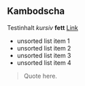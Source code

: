 ## Kambodscha

Testinhalt *kursiv* **fett** [Link](http://alexanderkehr.de)
- unsorted list item 1
- unsorted list item 2
- unsorted list item 3
- unsorted list item 4

> Quote here.
